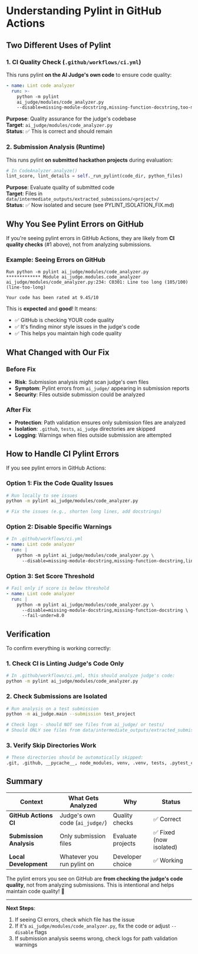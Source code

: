 # Understanding Pylint in GitHub Actions

## Two Different Uses of Pylint

### 1. CI Quality Check (`.github/workflows/ci.yml`)

This runs pylint **on the AI Judge's own code** to ensure code quality:

```yaml
- name: Lint code analyzer
  run: >-
    python -m pylint
    ai_judge/modules/code_analyzer.py
    --disable=missing-module-docstring,missing-function-docstring,too-many-locals,too-few-public-methods
```

**Purpose**: Quality assurance for the judge's codebase  
**Target**: `ai_judge/modules/code_analyzer.py`  
**Status**: ✅ This is correct and should remain

### 2. Submission Analysis (Runtime)

This runs pylint **on submitted hackathon projects** during evaluation:

```python
# In CodeAnalyzer.analyze()
lint_score, lint_details = self._run_pylint(code_dir, python_files)
```

**Purpose**: Evaluate quality of submitted code  
**Target**: Files in `data/intermediate_outputs/extracted_submissions/<project>/`  
**Status**: ✅ Now isolated and secure (see PYLINT_ISOLATION_FIX.md)

## Why You See Pylint Errors on GitHub

If you're seeing pylint errors in GitHub Actions, they are likely from **CI quality checks** (#1 above), not from analyzing submissions.

### Example: Seeing Errors on GitHub

```
Run python -m pylint ai_judge/modules/code_analyzer.py
************* Module ai_judge.modules.code_analyzer
ai_judge/modules/code_analyzer.py:234: C0301: Line too long (105/100) (line-too-long)

Your code has been rated at 9.45/10
```

This is **expected** and **good**! It means:
- ✅ GitHub is checking YOUR code quality
- ✅ It's finding minor style issues in the judge's code
- ✅ This helps you maintain high code quality

## What Changed with Our Fix

### Before Fix
- **Risk**: Submission analysis might scan judge's own files
- **Symptom**: Pylint errors from `ai_judge/` appearing in submission reports
- **Security**: Files outside submission could be analyzed

### After Fix
- **Protection**: Path validation ensures only submission files are analyzed
- **Isolation**: `.github`, `tests`, `ai_judge` directories are skipped
- **Logging**: Warnings when files outside submission are attempted

## How to Handle CI Pylint Errors

If you see pylint errors in GitHub Actions:

### Option 1: Fix the Code Quality Issues
```bash
# Run locally to see issues
python -m pylint ai_judge/modules/code_analyzer.py

# Fix the issues (e.g., shorten long lines, add docstrings)
```

### Option 2: Disable Specific Warnings
```yaml
# In .github/workflows/ci.yml
- name: Lint code analyzer
  run: |
    python -m pylint ai_judge/modules/code_analyzer.py \
      --disable=missing-module-docstring,missing-function-docstring,line-too-long
```

### Option 3: Set Score Threshold
```yaml
# Fail only if score is below threshold
- name: Lint code analyzer
  run: |
    python -m pylint ai_judge/modules/code_analyzer.py \
      --disable=missing-module-docstring,missing-function-docstring \
      --fail-under=8.0
```

## Verification

To confirm everything is working correctly:

### 1. Check CI is Linting Judge's Code Only
```bash
# In .github/workflows/ci.yml, this should analyze judge's code:
python -m pylint ai_judge/modules/code_analyzer.py
```

### 2. Check Submissions are Isolated
```bash
# Run analysis on a test submission
python -m ai_judge.main --submission test_project

# Check logs - should NOT see files from ai_judge/ or tests/
# Should ONLY see files from data/intermediate_outputs/extracted_submissions/
```

### 3. Verify Skip Directories Work
```python
# These directories should be automatically skipped:
.git, .github, __pycache__, node_modules, venv, .venv, tests, .pytest_cache
```

## Summary

| Context | What Gets Analyzed | Why | Status |
|---------|-------------------|-----|--------|
| **GitHub Actions CI** | Judge's own code (`ai_judge/`) | Quality checks | ✅ Correct |
| **Submission Analysis** | Only submission files | Evaluate projects | ✅ Fixed (now isolated) |
| **Local Development** | Whatever you run pylint on | Developer choice | ✅ Working |

The pylint errors you see on GitHub are **from checking the judge's code quality**, not from analyzing submissions. This is intentional and helps maintain code quality! 🎯

---

**Next Steps**:
1. If seeing CI errors, check which file has the issue
2. If it's `ai_judge/modules/code_analyzer.py`, fix the code or adjust `--disable` flags
3. If submission analysis seems wrong, check logs for path validation warnings
